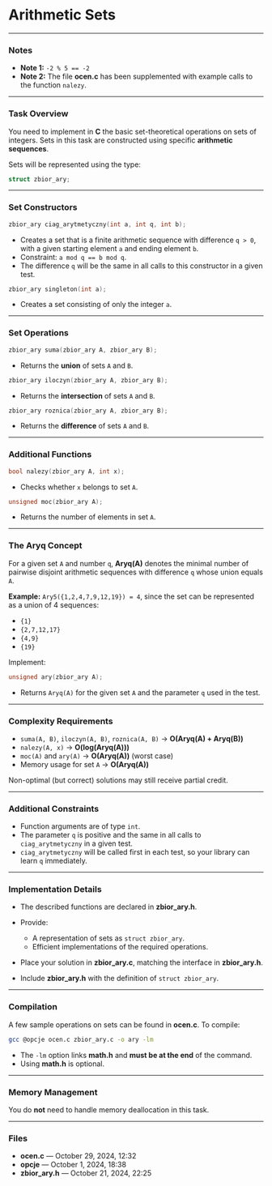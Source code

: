 # Arithmetic Sets

---

### Notes

* **Note 1:** `-2 % 5 == -2`
* **Note 2:** The file **ocen.c** has been supplemented with example calls to the function `nalezy`.

---

### Task Overview

You need to implement in **C** the basic set-theoretical operations on sets of integers.
Sets in this task are constructed using specific **arithmetic sequences**.

Sets will be represented using the type:

```c
struct zbior_ary;
```

---

### Set Constructors

```c
zbior_ary ciag_arytmetyczny(int a, int q, int b);
```

* Creates a set that is a finite arithmetic sequence with difference `q > 0`, with a given starting element `a` and ending element `b`.
* Constraint: `a mod q == b mod q`.
* The difference `q` will be the same in all calls to this constructor in a given test.

```c
zbior_ary singleton(int a);
```

* Creates a set consisting of only the integer `a`.

---

### Set Operations

```c
zbior_ary suma(zbior_ary A, zbior_ary B);
```

* Returns the **union** of sets `A` and `B`.

```c
zbior_ary iloczyn(zbior_ary A, zbior_ary B);
```

* Returns the **intersection** of sets `A` and `B`.

```c
zbior_ary roznica(zbior_ary A, zbior_ary B);
```

* Returns the **difference** of sets `A` and `B`.

---

### Additional Functions

```c
bool nalezy(zbior_ary A, int x);
```

* Checks whether `x` belongs to set `A`.

```c
unsigned moc(zbior_ary A);
```

* Returns the number of elements in set `A`.

---

### The Aryq Concept

For a given set `A` and number `q`, **Aryq(A)** denotes the minimal number of pairwise disjoint arithmetic sequences with difference `q` whose union equals `A`.

**Example:**
`Ary5({1,2,4,7,9,12,19}) = 4`, since the set can be represented as a union of 4 sequences:

* `{1}`
* `{2,7,12,17}`
* `{4,9}`
* `{19}`

Implement:

```c
unsigned ary(zbior_ary A);
```

* Returns `Aryq(A)` for the given set `A` and the parameter `q` used in the test.

---

### Complexity Requirements

* `suma(A, B)`, `iloczyn(A, B)`, `roznica(A, B)` → **O(Aryq(A) + Aryq(B))**
* `nalezy(A, x)` → **O(log(Aryq(A)))**
* `moc(A)` and `ary(A)` → **O(Aryq(A))** (worst case)
* Memory usage for set `A` → **O(Aryq(A))**

Non-optimal (but correct) solutions may still receive partial credit.

---

### Additional Constraints

* Function arguments are of type `int`.
* The parameter `q` is positive and the same in all calls to `ciag_arytmetyczny` in a given test.
* `ciag_arytmetyczny` will be called first in each test, so your library can learn `q` immediately.

---

### Implementation Details

* The described functions are declared in **zbior\_ary.h**.
* Provide:

  * A representation of sets as `struct zbior_ary`.
  * Efficient implementations of the required operations.
* Place your solution in **zbior\_ary.c**, matching the interface in **zbior\_ary.h**.
* Include **zbior\_ary.h** with the definition of `struct zbior_ary`.

---

### Compilation

A few sample operations on sets can be found in **ocen.c**. To compile:

```bash
gcc @opcje ocen.c zbior_ary.c -o ary -lm
```

* The `-lm` option links **math.h** and **must be at the end** of the command.
* Using **math.h** is optional.

---

### Memory Management

You do **not** need to handle memory deallocation in this task.

---

### Files

* **ocen.c** — October 29, 2024, 12:32
* **opcje** — October 1, 2024, 18:38
* **zbior\_ary.h** — October 21, 2024, 22:25
